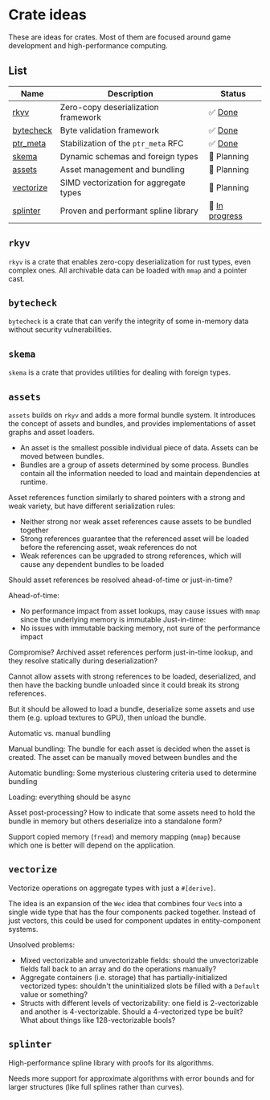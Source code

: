# Crate ideas

These are ideas for crates. Most of them are focused around game development and high-performance
computing.

## List

| Name                      | Description                               | Status                        |
|---------------------------|-------------------------------------------|-------------------------------|
| [rkyv](#rkyv)             | Zero-copy deserialization framework       | ✅ [Done][rkyv]               |
| [bytecheck](#bytecheck)   | Byte validation framework                 | ✅ [Done][bytecheck]          |
| [ptr_meta](#ptr_meta)     | Stabilization of the `ptr_meta` RFC       | ✅ [Done][ptr_meta]           |
| [skema](#skema)           | Dynamic schemas and foreign types         | 💭 Planning                   |
| [assets](#assets)         | Asset management and bundling             | 💭 Planning                   |
| [vectorize](#vectorize)   | SIMD vectorization for aggregate types    | 💭 Planning                   |
| [splinter](#splinter)     | Proven and performant spline library      | 🚧 [In progress][splinter]    |

[rkyv]: https://github.com/djkoloski/rkyv
[bytecheck]: https://github.com/djkoloski/rkyv
[ptr_meta]: https://github.com/djkoloski/ptr_meta
[splinter]: https://github.com/djkoloski/splinter

## `rkyv`

`rkyv` is a crate that enables zero-copy deserialization for rust types, even complex ones. All
archivable data can be loaded with `mmap` and a pointer cast.

## `bytecheck`

`bytecheck` is a crate that can verify the integrity of some in-memory data without security
vulnerabilities.

## `skema`

`skema` is a crate that provides utilities for dealing with foreign types.

## `assets`

`assets` builds on `rkyv` and adds a more formal bundle system. It introduces the concept of assets
and bundles, and provides implementations of asset graphs and asset loaders.

- An asset is the smallest possible individual piece of data. Assets can be moved between bundles.
- Bundles are a group of assets determined by some process. Bundles contain all the information
  needed to load and maintain dependencies at runtime.

Asset references function similarly to shared pointers with a strong and weak variety, but have
different serialization rules:

- Neither strong nor weak asset references cause assets to be bundled together
- Strong references guarantee that the referenced asset will be loaded before the referencing asset,
  weak references do not
- Weak references can be upgraded to strong references, which will cause any dependent bundles to be
  loaded

Should asset references be resolved ahead-of-time or just-in-time?

Ahead-of-time:
- No performance impact from asset lookups, may cause issues with `mmap` since the underlying memory
  is immutable
Just-in-time:
- No issues with immutable backing memory, not sure of the performance impact

Compromise? Archived asset references perform just-in-time lookup, and they resolve statically
during deserialization?

Cannot allow assets with strong references to be loaded, deserialized, and then have the backing
bundle unloaded since it could break its strong references.

But it should be allowed to load a bundle, deserialize some assets and use them
(e.g. upload textures to GPU), then unload the bundle.

Automatic vs. manual bundling

Manual bundling: The bundle for each asset is decided when the asset is created. The asset can be
manually moved between bundles and the 

Automatic bundling: Some mysterious clustering criteria used to determine bundling

Loading: everything should be async

Asset post-processing? How to indicate that some assets need to hold the bundle in memory but others
deserialize into a standalone form?

Support copied memory (`fread`) and memory mapping (`mmap`) because which one is better will depend
on the application.

## `vectorize`

Vectorize operations on aggregate types with just a `#[derive]`.

The idea is an expansion of the `Wec` idea that combines four `Vec`s into a single wide type that
has the four components packed together. Instead of just vectors, this could be used for component
updates in entity-component systems.

Unsolved problems:
- Mixed vectorizable and unvectorizable fields: should the unvectorizable fields fall back to an
  array and do the operations manually?
- Aggregate containers (i.e. storage) that has partially-initialized vectorized types: shouldn't the
  uninitialized slots be filled with a `Default` value or something?
- Structs with different levels of vectorizability: one field is 2-vectorizable and another is
  4-vectorizable. Should a 4-vectorized type be built? What about things like 128-vectorizable
  bools?

## `splinter`

High-performance spline library with proofs for its algorithms.

Needs more support for approximate algorithms with error bounds and for larger structures (like full
splines rather than curves).
